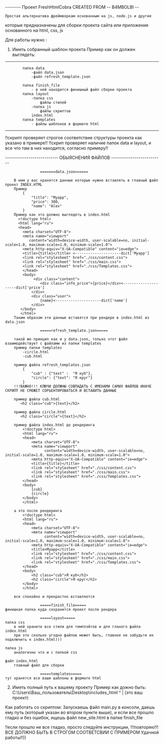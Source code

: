 -------- Проект FreshHtmlCobra
CREATED FROM   -- B4MBOLBI  --



    Простая альтернатива фреймворкам основанным на js, node.js и другие
которые предназначены для сборки проекта сайта или приложения основанного на html, css, js

Для работы нужно :
1. Иметь собранный шаблон проекта
Пример как он должен выглядеть:
----------------------------------------------
            папка data
                -файл data.json
                -файл refresh_template.json

            папка finish_file
                - в ней находится финишный файл сборки проекта
            папка layout
                -папка css
                    файлы стилей
                -папка js
                    файлы скриптов
                index.html
            папка templates
                - файлы шаблонов в формате html
----------------------------------------------

!!скрипт проверяет строгое соответствие структуры проекта как указано в примере!!
!!скрип проверяет наличие папок data и layout, и все что там в них находится, согласно примеру!!

--------------------------- ОБЫЯСНЕНИЯ ФАЙЛОВ --------------------------

                    =======data.json======

        В нем у вас хранятся данные которые нужно вставлять в главный файл проект INDEX.HTML
        Пример
            {
                "title": "Myapp",
                "price": 300,
                "name": "Alex"
            }
        Пример как это должно выглядеть в index.html
          <!doctype html>
          <html lang="ru">
          <head>
            <meta charset="UTF-8">
            <meta name="viewport"
               content="width=device-width, user-scalable=no, initial-scale=1.0, maximum-scale=1.0, minimum-scale=1.0">
            <meta http-equiv="X-UA-Compatible" content="ie=edge">
            <title>{title}</title> <---------------------dict['Myapp']
            <link rel="stylesheet" href="./css/content.css">
            <link rel="stylesheet" href="./css/main.css">
            <link rel="stylesheet" href="./css/Templates.css">
            </head>
            <body>
                 <div class="content">
                    <div class="info_price">{price}</div><---------------------dict['price']
                </div>
                <div class="user">
                    {name}<---------------------dict['name']
                </div>
           </body>
           </html>
        Таким образом эти данные вставятся при рендере в index.html из data.json

                    =====refresh_template.json=====

        такой же принцип как и у data.json, только этот файл взаимодействует с файлами из папки templates
        пример папки templates
            -circle.html
            -cub.html

        пример файла refresh_templates.json
            {
                "cub" : {"text" :  "Я куб"},
                "circle": {"text": "Я круг"}
            }
        !!!ВАЖНО!!! КЛЮЧИ ДОЛЖНЫ СОВПАДАТЬ С ИМЕНАМИ САМИХ ФАЙЛОВ ИНАЧЕ СКРИПТ НЕ СМОЖЕТ СОРЬЕНТИРОВАТЬСЯ И ВСТАВИТЬ ДАННЫЕ

        пример файла cub.html
           <h2 class="cub">{text}</h2>

        пример файла circle.html
           <h2 class="circle">{text}</h2>

        пример файла index.html до рендеринга
            <!doctype html>
            <html lang="ru">
            <head>
                <meta charset="UTF-8">
                <meta name="viewport"
                      content="width=device-width, user-scalable=no, initial-scale=1.0, maximum-scale=1.0, minimum-scale=1.0">
                <meta http-equiv="X-UA-Compatible" content="ie=edge">
                <title>{title}</title>
                <link rel="stylesheet" href="./css/content.css">
                <link rel="stylesheet" href="./css/main.css">
                <link rel="stylesheet" href="./css/Templates.css">
            </head>
            <body>
                {cub}
                {circle}
            </body>
            </html>

        а это после рендеринга
            <!doctype html>
            <html lang="ru">
            <head>
                <meta charset="UTF-8">
                <meta name="viewport"
                      content="width=device-width, user-scalable=no, initial-scale=1.0, maximum-scale=1.0, minimum-scale=1.0">
                <meta http-equiv="X-UA-Compatible" content="ie=edge">
                <title>Myapp</title>
                <link rel="stylesheet" href="./css/content.css">
                <link rel="stylesheet" href="./css/main.css">
                <link rel="stylesheet" href="./css/Templates.css">
            </head>
            <body>
                <h2 class="cub">Я куб</h2>
                <h2 class="circle">Я круг</h2>
            </body>
            </html>

        все спокойно и прекрастно вставляется

                    =====finish_file=====
    финишная папка куда сохранится проект после рендера

                    =====layout=====
    папка css
        в ней храните все стили для темплэйтов и для гланого файла index.html
        при это сколько угодно файлов может быть, главное не забудьте их подключить к index.html)))

    папка js
        аналогично что и с папкой css

    файл index.html
        главный файл для сборки

                    =====templates=====
    тут хранятся все ваши шаблоны в формате html


2. Иметь полный путь к вашему проекту
Пример как дожно быть:
    C:\\Users\\Ваш_пользователь\\Desktop\\includes_html
                                                 ^
                                                 |
                                         (это ваш проект)

Как работать со скриптом:
    Запускаешь файл main.py в консоли, даешь ему путь (который указан во втором пункте выше),
  и если все прошло гладко и без ошибок, ищешь файл new_site.html в папке finish_file

  !!если прошло не все гладко, просто следуйте инструкции, !!!повторяю!!! ВСЕ ДОЛЖНО БЫТЬ В СТРОГОМ СООТВЕТСВИИ С ПРИМЕРОМ
  Удачной работы!!))
